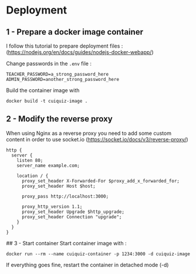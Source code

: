 # Deployment

## 1 - Prepare a docker image container
I follow this tutorial to prepare deployment files :
(https://nodejs.org/en/docs/guides/nodejs-docker-webapp/)

Change passwords in the `.env` file :
```
TEACHER_PASSWORD=a_strong_password_here
ADMIN_PASSWORD=another_strong_password_here
```

Build the container image with
```
docker build -t cuiquiz-image .
```

## 2 - Modify the reverse proxy
When using Nginx as a reverse proxy you need to add some custom content in order to use socket.io
(https://socket.io/docs/v3/reverse-proxy/)
```
http {
  server {
    listen 80;
    server_name example.com;

    location / {
      proxy_set_header X-Forwarded-For $proxy_add_x_forwarded_for;
      proxy_set_header Host $host;

      proxy_pass http://localhost:3000;

      proxy_http_version 1.1;
      proxy_set_header Upgrade $http_upgrade;
      proxy_set_header Connection "upgrade";
    }
  }
}
```

## 3 - Start container
Start container image with :
```
docker run --rm --name cuiquiz-container -p 1234:3000 -d cuiquiz-image
```

If everything goes fine, restart the container in detached mode (-d)
